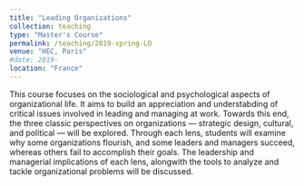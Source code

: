 ```yaml
---
title: "Leading Organizations"
collection: teaching
type: "Master's Course"
permalink: /teaching/2019-spring-LO
venue: "HEC, Paris"
#date: 2019-
location: "France"
---
```


This course focuses on the sociological and psychological aspects of organizational life. It aims to build an appreciation and understabding of critical issues involved in leading and managing at work. Towards this end, the three classic perspectives on organizations — strategic design, cultural, and political — will be explored. Through each lens, students will examine why some organizations flourish, and some leaders and managers succeed, whereas others fail to accomplish their goals. The leadership and managerial implications of each lens, alongwith the tools to analyze and tackle organizational problems will be discussed.